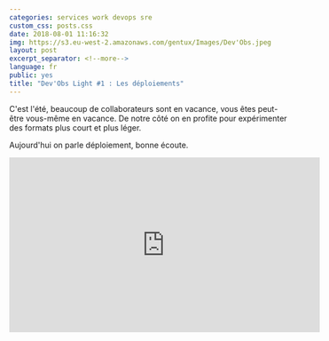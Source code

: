 ```yaml
---
categories: services work devops sre
custom_css: posts.css
date: 2018-08-01 11:16:32
img: https://s3.eu-west-2.amazonaws.com/gentux/Images/Dev'Obs.jpeg
layout: post
excerpt_separator: <!--more-->
language: fr
public: yes
title: "Dev'Obs Light #1 : Les déploiements"
---
```


C'est l'été, beaucoup de collaborateurs sont en vacance, vous êtes peut-être
vous-même en vacance. De notre côté on en profite pour expérimenter des formats
plus court et plus léger.

Aujourd'hui on parle déploiement, bonne écoute.

<!--more-->

<iframe width="560" height="315" src="https://www.youtube.com/embed/FX2nUyNpWB0" frameborder="0" allow="autoplay; encrypted-media" allowfullscreen></iframe>
